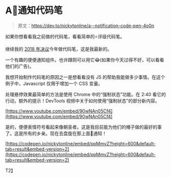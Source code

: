 # A💩通知代码笔

> 原文：<https://dev.to/nickytonline/a--notification-code-pen-4o0n>

如果你想看看我之前做的代码笔，看看简单的⭐评级代码笔。

继续我的 [2018 年决议](https://dev.to/nickytonline/2018-resolutions-1deo)今年做代码笔，这是我最新的。

一个有趣的便便通知组件。也许蹲厕可以用它😂(如果你今天过得不好，可以看看他们的广告)。

我想开始制作代码笔的原因之一是想看看没有 JS 的帮助我能做多少事情。在这个例子中，Javascript 仅用于增加一个 CSS 变量。

处理悬停效果最简单的方法是使用 Chrome 中的“强制状态”功能。在 2:40 看它的行动，额外的提示！DevTools 视频中关于如何使用“强制状态”的部分新内容。

[https://www.youtube.com/embed/90wNAn05Cf4](https://www.youtube.com/embed/90wNAn05Cf4)

是的，便便表情符号看起来像朝圣者。这是我目前能为他们的帽子做的最好的事了。这是所有的乡亲。现在去盘旋在那上面💩通知！

[https://codepen.io/nickytonline/embed/ppMmyZ?height=600&default-tab=result&embed-version=2](https://codepen.io/nickytonline/embed/ppMmyZ?height=600&default-tab=result&embed-version=2)

T2】
